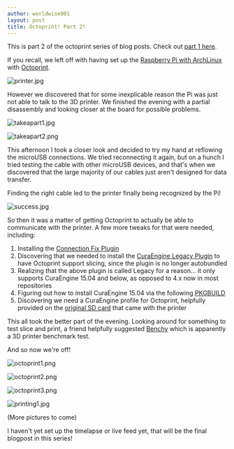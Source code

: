 ```yaml
---
author: worldwise001
layout: post
title: Octoprint! Part 2!
---
```


This is part 2 of the octoprint series of blog posts. Check out [part 1 here](https://www.shh.sh/2019/06/16/octoprint-1.html).

If you recall, we left off with having set up the [Raspberry Pi with ArchLinux](https://archlinuxarm.org/platforms/armv8/broadcom/raspberry-pi-3) with [Octoprint](https://octoprint.org/).

![printer.jpg](/images/2019-06-16-octoprint-1/printer.jpg)

However we discovered that for some inexplicable reason the Pi was just not able to talk to the 3D printer. We finished the evening with a partial disassembly and looking closer at the board for possible problems.

![takeapart1.jpg](/images/2019-06-16-octoprint-2/takeapart1.jpg)

![takeapart2.png](/images/2019-06-16-octoprint-2/takeapart2.png)

This afternoon I took a closer look and decided to try my hand at reflowing the microUSB connections. We tried reconnecting it again, but on a hunch I tried testing the cable with other microUSB devices, and that's when we discovered that the large majority of our cables just aren't designed for data transfer.

Finding the right cable led to the printer finally being recognized by the Pi!

![success.jpg](/images/2019-06-16-octoprint-2/success.jpg)

So then it was a matter of getting Octoprint to actually be able to communicate with the printer. A few more tweaks for that were needed, including:
1. Installing the [Connection Fix Plugin](https://www.mpminidelta.com/octoprint/serial_double_open_plugin)
2. Discovering that we needed to install the [CuraEngine Legacy Plugin](https://plugins.octoprint.org/plugins/curalegacy/) to have Octoprint support slicing, since the plugin is no longer autobundled
3. Realizing that the above plugin is called Legacy for a reason... it only supports CuraEngine 15.04 and below, as opposed to 4.x now in most repositories
4. Figuring out how to install CuraEngine 15.04 via the following [PKGBUILD](https://gist.github.com/worldwise001/b5548cf6b147d09aac4cb95de4fb4505)
5. Discovering we need a CuraEngine profile for Octoprint, helpfully provided on the [original SD card](https://www.mpminidelta.com/downloads/start?s[]=cura) that came with the printer

This all took the better part of the evening. Looking around for something to test slice and print, a friend helpfully suggested [Benchy](http://www.3dbenchy.com/) which is apparently a 3D printer benchmark test.

And so now we're off!

![octoprint1.png](/images/2019-06-16-octoprint-2/octoprint1.png)

![octoprint2.png](/images/2019-06-16-octoprint-2/octoprint2.png)

![octoprint3.png](/images/2019-06-16-octoprint-2/octoprint3.png)

![printing1.jpg](/images/2019-06-16-octoprint-2/printing1.jpg)

(More pictures to come)

I haven't yet set up the timelapse or live feed yet, that will be the final blogpost in this series!
